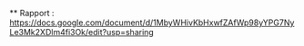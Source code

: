 ** Rapport : https://docs.google.com/document/d/1MbyWHivKbHxwfZAfWp98yYPG7NyLe3Mk2XDlm4fi3Ok/edit?usp=sharing
